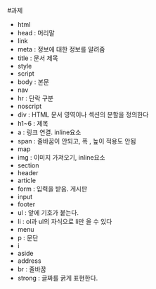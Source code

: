 #과제
- html 
- head : 머리말
- link
- meta : 정보에 대한 정보를 알려줌
- title : 문서 제목
- style
- script
- body : 본문
- nav 
- hr : 단락 구분
- noscript
- div : HTML 문서 영역이나 섹션의 분할을 정의한다
- h1~6 : 제목
- a : 링크 연결. inline요소
- span : 줄바꿈이 안되고, 폭 , 높이 적용도 안됨
- map
- img : 이미지 가져오기, inline요소
- section
- header
- article
- form : 입력을 받음. 게시판
- input
- footer
- ul : 앞에 기호가 붙는다.
- li : ol과 ul의 자식으로 li만 올 수 있다
- menu
- p : 문단
- i
- aside
- address
- br : 줄바꿈
- strong : 	글짜를 굵게 표현한다.

